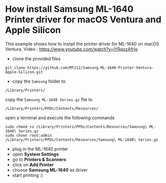 # How install Samsung ML-1640 Printer driver for macOS Ventura and Apple Silicon

This example shows how to install the printer driver for ML-1640 on macOS Ventura.
Video : https://www.youtube.com/watch?v=jYRqxzAfrIo

- clone the provided files
````
git clone https://github.com/MTz12/Samsung-ML-1640-Printer-Ventura-Apple-Silicon.git
````

- copy the ``Samsung`` folder to
````
/Library/Printers/
````

copy the ``Samsung ML-1640 Series.gz`` file to
````
/Library/Printers/PPDs/Contents/Resources/
````

open a terminal and execute the following commands
````
sudo chmod +x /Library/Printers/PPDs/Contents/Resources/Samsung\ ML-1640\ Series.gz
sudo chown root:admin /Library/Printers/PPDs/Contents/Resources/Samsung\ ML-1640\ Series.gz
````

- plug in the ML-1640 printer
- open **System Settings**
- go to **Printers & Scanners**
- click on **Add Printer**
- choose **Samsung ML-1640** as driver
- start printing :)
